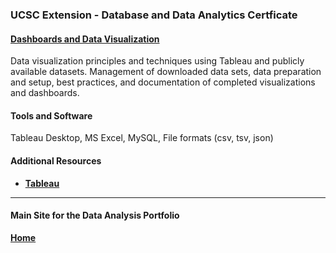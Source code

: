 ### UCSC Extension - Database and Data Analytics Certficate

#### [Dashboards and Data Visualization](https://dduril.github.io/ucscx-data-analytics/data-viz/)

Data visualization principles and techniques using Tableau and publicly available datasets. Management of downloaded data sets, data preparation and setup, best practices, and documentation of completed visualizations and dashboards.

#### Tools and Software

Tableau Desktop, MS Excel, MySQL, File formats (csv, tsv, json)

#### Additional Resources

- **[Tableau](https://www.tableau.com/)**

---

#### Main Site for the Data Analysis Portfolio

**[Home](https://dduril.github.io/ucscx-data-analytics/)**